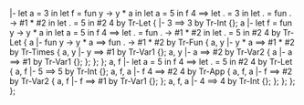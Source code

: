 |- let a = 3 in let f = fun y -> y * a in let a = 5 in f 4 ==> let . = 3 in let . = fun . -> #1 * #2 in let . = 5 in #2 4 by Tr-Let {
    |- 3 ==> 3 by Tr-Int {};
    a |- let f = fun y -> y * a in let a = 5 in f 4 ==> let . = fun . -> #1 * #2 in let . = 5 in #2 4 by Tr-Let {
        a |- fun y -> y * a ==> fun . -> #1 * #2 by Tr-Fun {
            a, y |- y * a ==> #1 * #2 by Tr-Times {
                a, y |- y ==> #1 by Tr-Var1 {};
                a, y |- a ==> #2 by Tr-Var2 {
                    a |- a ==> #1 by Tr-Var1 {};
                };
            };
        };
        a, f |- let a = 5 in f 4 ==> let . = 5 in #2 4 by Tr-Let {
            a, f |- 5 ==> 5 by Tr-Int {};
            a, f, a |- f 4 ==> #2 4 by Tr-App {
                a, f, a |- f ==> #2 by Tr-Var2 {
                    a, f |- f ==> #1 by Tr-Var1 {};
                };
                a, f, a |- 4 ==> 4 by Tr-Int {};
            };
        };
    };
};